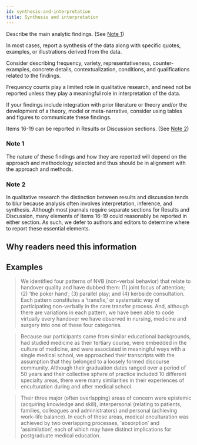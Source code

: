 ```yaml
---
id: synthesis-and-interpretation
title: Synthesis and interpretation
---
```

Describe the main analytic findings. (See [Note 1](.))

In most cases, report a synthesis of the data along with specific quotes, examples, or illustrations derived from the data.
<!-- #ASK: is this same as links to empirical data? -->

Consider describing frequency, variety, representativeness, counter-examples, concrete details, contextualization, conditions, and qualifications related to the findings.

Frequency counts play a limited role in qualitative research, and need not be reported unless they play a meaningful role in interpretation of the data.
<!-- #ASK: clarify describing frequency "most, some etc", vs frequency counts? -->

<!-- #ASK: not sure about this statement: Findings might also include integration with prior literature or theory and/or the development of a theory, model or meta-narrative. Judicious use of tables and figures can help communicate such findings. -->

If your findings include integration with prior literature or theory and/or the development of a theory, model or meta-narrative, consider using tables and figures to communicate these findings.

Items 16-19 can be reported in Results or Discussion sections. (See [Note 2](.))

### Note 1

The nature of these findings and how they are reported will depend on the approach and methodology selected and thus should be in alignment with the approach and methods.

### Note 2

In qualitative research the distinction between results and discussion tends to blur because analysis often involves interpretation, inference, and synthesis. Although most journals require separate sections for Results and Discussion, many elements of Items 16-19 could reasonably be reported in either section. As such, we defer to authors and editors to determine where to report these essential elements.

## Why readers need this information

## Examples

> We identified four patterns of NVB (non-verbal behavior) that relate to handover quality and have dubbed them: (1) joint focus of attention; (2) ‘the poker hand’; (3) parallel play; and (4) kerbside consultation. Each pattern constitutes a ‘transfix,’ or systematic way of participating non-verbally in the care transfer process. And, although there are variations in each pattern, we have been able to code virtually every handover we have observed in nursing, medicine and surgery into one of these four categories.

> Because our participants came from similar educational backgrounds, had studied medicine as their tertiary course, were embedded in the culture of medicine, and were associated in meaningful ways with a single medical school, we approached their transcripts with the assumption that they belonged to a loosely formed discourse community. Although their graduation dates ranged over a period of 50 years and their collective sphere of practice included 10 different specialty areas, there were many similarities in their experiences of enculturation during and after medical school.

> Their three major (often overlapping) areas of concern were epistemic (acquiring knowledge and skill), interpersonal (relating to patients, families, colleagues and administrators) and personal (achieving work–life balance). In each of these areas, medical enculturation was achieved by two overlapping processes, ‘absorption’ and ‘assimilation’, each of which may have distinct implications for postgraduate medical education.